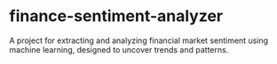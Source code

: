 # finance-sentiment-analyzer
A project for extracting and analyzing financial market sentiment using machine learning, designed to uncover trends and patterns.
